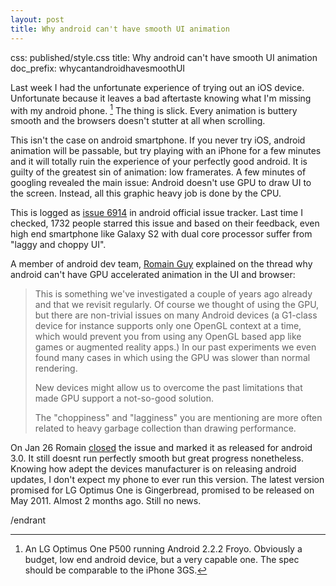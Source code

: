 ```yaml
---
layout: post
title: Why android can't have smooth UI animation
---
```

css: published/style.css
title: Why android can't have smooth UI animation
doc_prefix: whycantandroidhavesmoothUI

Last week I had the unfortunate experience of trying out an iOS device. Unfortunate because it leaves a bad aftertaste knowing what I'm missing with my android phone. [^lgp500] The thing is slick. Every animation is buttery smooth and the browsers doesn't stutter at all when scrolling. 

This isn't the case on android smartphone. If you never try iOS, android animation will be passable, but try playing with an iPhone for a few minutes and it will totally ruin the experience of your perfectly good android. It is guilty of the greatest sin of animation: low framerates. A few minutes of googling revealed the main issue: Android doesn't use GPU to draw UI to the screen. Instead, all this graphic heavy job is done by the CPU.

This is logged as [issue 6914] in android official issue tracker. Last time I checked, 1732 people starred this issue and based on their feedback, even high end smartphone like Galaxy S2 with dual core processor suffer from "laggy and choppy UI".

A member of android dev team, [Romain Guy] explained on the thread why android can't have GPU accelerated animation in the UI and browser:

> This is something we've investigated a couple of years ago already and that we revisit regularly. Of course we thought of using the GPU, but there are non-trivial issues on many Android devices (a G1-class device for instance supports only one OpenGL context at a time, which would prevent you from using any OpenGL based app like games or augmented reality apps.) In our past experiments we even found many cases in which using the GPU was slower than normal rendering.
>
>New devices might allow us to overcome the past limitations that made GPU support a not-so-good solution.
>
>The "choppiness" and "lagginess" you are mentioning are more often related to heavy garbage collection than drawing performance.

On Jan 26 Romain [closed] the issue and marked it as released for android 3.0. It still doesnt run perfectly smooth but great progress nonetheless. Knowing how adept the devices manufacturer is on releasing android updates, I don't expect my phone to ever run this version. The latest version promised for LG Optimus One is Gingerbread, promised to be released on May 2011. Almost 2 months ago. Still no news.

/endrant

[issue 6914]: http://code.google.com/p/android/issues/detail?id=6914
[Romain Guy]: http://www.curious-creature.org/
[closed]: http://code.google.com/p/android/issues/detail?id=6914#c197

[^lgp500]: An LG Optimus One P500 running Android 2.2.2 Froyo. Obviously a budget, low end android device, but a very capable one. The spec should be comparable to the iPhone 3GS.
